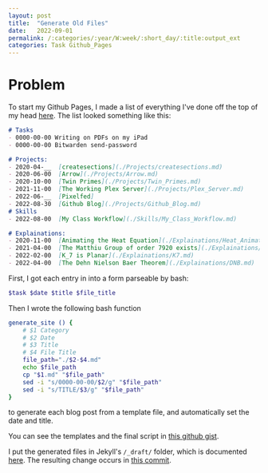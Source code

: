 ```yaml
---
layout: post
title:  "Generate Old Files"
date:   2022-09-01
permalink: /:categories/:year/W:week/:short_day/:title:output_ext
categories: Task Github_Pages
---
```

# Problem
To start my Github Pages, I made a list of everything I've done off the top of my head [here](https://github.com/Neil-Penning/Neil-Penning.github.io/blob/bb522202272ef74ad62cf3f748d4162497e6f34c/index.markdown).
The list looked something like this:
```markdown
# Tasks
- 0000-00-00 Writing on PDFs on my iPad
- 0000-00-00 Bitwarden send-password

# Projects:
- 2020-04-__  [createsections](./Projects/createsections.md)
- 2020-06-00  [Arrow](./Projects/Arrow.md)
- 2020-10-00  [Twin Primes](./Projects/Twin_Primes.md)
- 2021-11-00  [The Working Plex Server](./Projects/Plex_Server.md)
- 2022-06-__  [Pixelfed]
- 2022-08-30  [Github Blog](./Projects/Github_Blog.md)
# Skills
- 2022-08-00  [My Class Workflow](./Skills/My_Class_Workflow.md)

# Explainations:
- 2020-11-00  [Animating the Heat Equation](./Explainations/Heat_Animation.md)
- 2021-04-00  [The Matthiu Group of order 7920 exists](./Explainations/7920.md)
- 2022-02-00  [K_7 is Planar](./Explainations/K7.md)
- 2022-04-00  [The Dehn Nielson Baer Theorem](./Explainations/DNB.md)
```
First, I got each entry in into a form parseable by bash:
```bash
$task $date $title $file_title
```

Then I wrote the following bash function
```bash
generate_site () {
    # $1 Category
    # $2 Date
    # $3 Title
    # $4 File Title
    file_path="./$2-$4.md"
    echo $file_path
    cp "$1.md" "$file_path"
    sed -i "s/0000-00-00/$2/g" "$file_path"
    sed -i "s/TITLE/$3/g" "$file_path"
}
```
to generate each blog post from a template file, and automatically set the date and title.

You can see the templates and the final script in [this github gist](https://gist.github.com/Neil-Penning/52817c10f7dc58f8c48c6667b907fbdb).


I put the generated files in Jekyll's `/_draft/` folder, which is documented [here](https://jekyllrb.com/docs/posts/#drafts).
The resulting change occurs in [this commit](https://github.com/Neil-Penning/Neil-Penning.github.io/commit/6e36033a19b8413974d414e5092c62083f8043ea).
